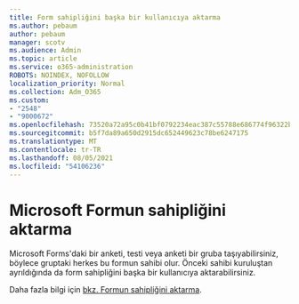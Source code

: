 ```yaml
---
title: Form sahipliğini başka bir kullanıcıya aktarma
ms.author: pebaum
author: pebaum
manager: scotv
ms.audience: Admin
ms.topic: article
ms.service: o365-administration
ROBOTS: NOINDEX, NOFOLLOW
localization_priority: Normal
ms.collection: Adm_O365
ms.custom:
- "2548"
- "9000672"
ms.openlocfilehash: 73520a72a95c0b41bf0792234eac387c55788e686774f96322b202fb82b12eb6
ms.sourcegitcommit: b5f7da89a650d2915dc652449623c78be6247175
ms.translationtype: MT
ms.contentlocale: tr-TR
ms.lasthandoff: 08/05/2021
ms.locfileid: "54106236"
---
```

# <a name="transfer-ownership-of-a-microsoft-form"></a>Microsoft Formun sahipliğini aktarma

Microsoft Forms'daki bir anketi, testi veya anketi bir gruba taşıyabilirsiniz, böylece gruptaki herkes bu formun sahibi olur. Önceki sahibi kuruluştan ayrıldığında da form sahipliğini başka bir kullanıcıya aktarabilirsiniz.

Daha fazla bilgi için [bkz. Formun sahipliğini aktarma](https://support.office.com/article/Transfer-ownership-of-a-form-921a6361-a4e5-44ea-bce9-c4ed63aa54b4).